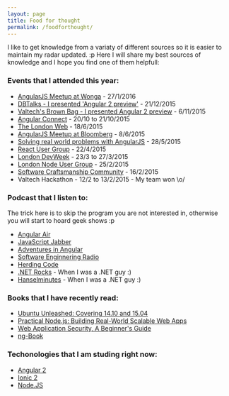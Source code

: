 ```yaml
---
layout: page
title: Food for thought
permalink: /foodforthought/
---
```

I like to get knowledge from a variaty of different sources so it is easier to maintain my radar updated. :p
Here I will share my best sources of knowledge and I hope you find one of them helpfull:

### Events that I attended this year:

* [AngularJS Meetup at Wonga](http://www.meetup.com/AngularJS-London/events/228224175/) - 27/1/2016
* [DBTalks - I presented 'Angular 2 preview'](https://www.youtube.com/watch?v=hzPaxAHa7J8) - 21/12/2015
* [Valtech's Brown Bag - I presented Angular 2 preview](http://rafaelaudy.github.io/angular-preview-talk/) - 6/11/2015
* [Angular Connect](http://angularconnect.com/) - 20/10 to 21/10/2015
* [The London Web](http://www.meetup.com/londonweb/events/194463862/) - 18/6/2015
* [AngularJS Meetup at Bloomberg](http://www.meetup.com/AngularJS-London/events/222822606/) - 8/6/2015
* [Solving real world problems with AngularJS](http://www.meetup.com/AngularJS-London-BYOP/events/222500091/) - 28/5/2015
* [React User Group](http://www.meetup.com/London-React-User-Group/events/221724860/) - 22/4/2015
* [London DevWeek](http://devweek.com/) - 23/3 to 27/3/2015
* [London Node User Group](http://lanyrd.com/2015/lnug-february/) - 25/2/2015
* [Software Craftsmanship Community](http://www.meetup.com/london-software-craftsmanship/events/220459894/) - 16/2/2015
* Valtech Hackathon - 12/2 to 13/2/2015 - My team won \o/

### Podcast that I listen to:

The trick here is to skip the program you are not interested in, otherwise you will start to hoard geek shows :p

* [Angular Air](http://angular-air.com/)
* [JavaScript Jabber](https://devchat.tv/js-jabber)
* [Adventures in Angular](https://devchat.tv/adventures-in-angular)
* [Software Enginnering Radio](http://www.se-radio.net/)
* [Herding Code](http://herdingcode.com/)
* [.NET Rocks](https://www.dotnetrocks.com/) - When I was a .NET guy :)
* [Hanselminutes](http://hanselminutes.com/) - When I was a .NET guy :)

### Books that I have recently read:

* [Ubuntu Unleashed: Covering 14.10 and 15.04](http://www.amazon.co.uk/Ubuntu-Unleashed-2015-Edition-Covering-ebook/dp/B00PWNOJ8Y)
* [Practical Node.js: Building Real-World Scalable Web Apps](http://www.apress.com/9781430265955)
* [Web Application Security, A Beginner's Guide](http://www.amazon.co.uk/Web-Application-Security-Beginners-Guide/dp/0071776168)
* [ng-Book](https://www.ng-book.com/)

### Techonologies that I am studing right now:

* [Angular 2](https://angular.io/)
* [Ionic 2](http://ionic.io/2)
* [Node.JS](https://nodejs.org/en/)

